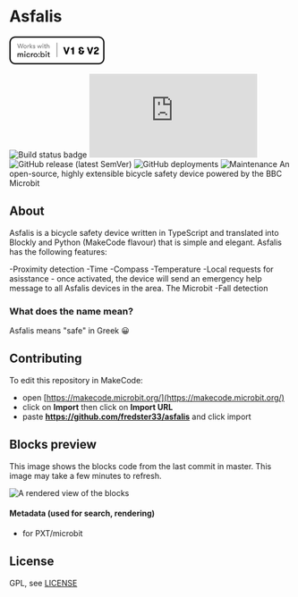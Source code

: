 # Asfalis
<img src="https://raw.githubusercontent.com/fredster33/asfalis/master/compatibility.png" width="170" height="50" />

![Build status badge](https://github.com/fredster33/bike-new/workflows/MakeCode/badge.svg)
![GitHub file size in bytes](https://img.shields.io/github/size/fredster33/asfalis/main.ts)
![GitHub release (latest SemVer)](https://img.shields.io/github/v/release/fredster33/asfalis)
![GitHub deployments](https://img.shields.io/github/deployments/fredster33/asfalis/github-pages?label=website%20build)
![Maintenance](https://img.shields.io/maintenance/yes/2021)
An open-source, highly extensible bicycle safety device powered by the BBC Microbit

## About
Asfalis is a bicycle safety device written in TypeScript and translated into Blockly and Python (MakeCode flavour) that is simple and elegant. Asfalis has the following features:

-Proximity detection
-Time
-Compass
-Temperature
-Local requests for asisstance - once activated, the device will send an emergency help message to all Asfalis devices in the area. The Microbit 
-Fall detection

### What does the name mean?
Asfalis means "safe" in Greek 😀

## Contributing

To edit this repository in MakeCode:

* open [https://makecode.microbit.org/](https://makecode.microbit.org/)
* click on **Import** then click on **Import URL**
* paste **https://github.com/fredster33/asfalis** and click import

## Blocks preview

This image shows the blocks code from the last commit in master.
This image may take a few minutes to refresh.

![A rendered view of the blocks](https://github.com/fredster33/bike-new/raw/master/.github/makecode/blocks.png)

#### Metadata (used for search, rendering)

* for PXT/microbit
<script src="https://makecode.com/gh-pages-embed.js"></script><script>makeCodeRender("{{ site.makecode.home_url }}", "{{ site.github.owner_name }}/{{ site.github.repository_name }}");</script>

## License
GPL, see [LICENSE](LICENSE)
